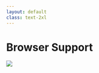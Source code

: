 ```yaml
---
layout: default
class: text-2xl
---
```


# Browser Support

<img src="/images/04-has-99.png" class="mt-5 h-90 m-auto" />

